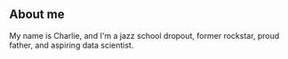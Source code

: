 ## About me

My name is Charlie, and I'm a jazz school dropout, former rockstar, proud father, and aspiring data scientist. 
